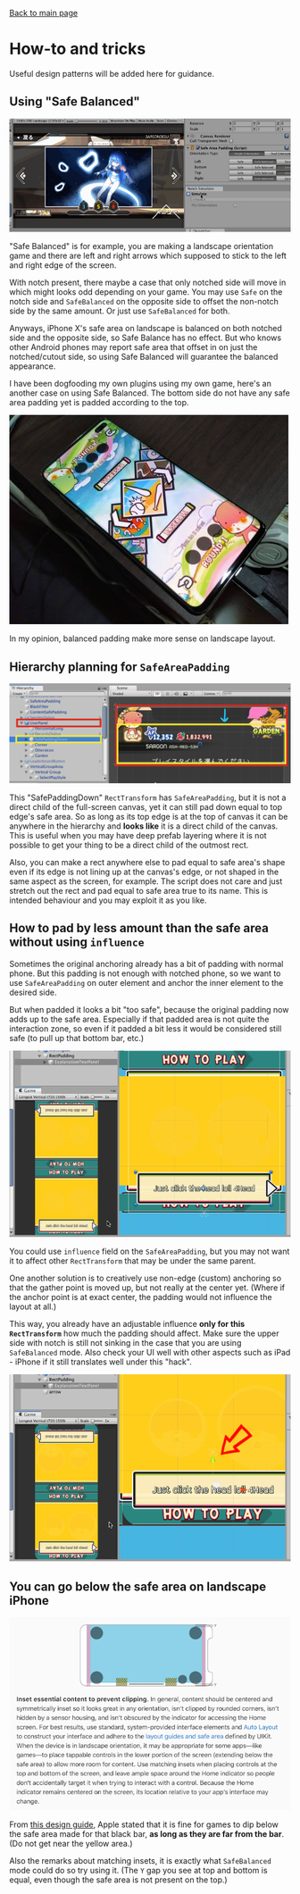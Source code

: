 [Back to main page](../README.md#documentation)

# How-to and tricks

Useful design patterns will be added here for guidance.

## Using "Safe Balanced"

![screenshot](images/ssSafeBalanced.gif)

"Safe Balanced" is for example, you are making a landscape orientation game and there are left and right arrows which supposed to stick to the left and right edge of the screen.

With notch present, there maybe a case that only notched side will move in which might looks odd depending on your game. You may use `Safe` on the notch side and `SafeBalanced` on the opposite side to offset the non-notch side by the same amount. Or just use `SafeBalanced` for both.

Anyways, iPhone X's safe area on landscape is balanced on both notched side and the opposite side, so Safe Balance has no effect. But who knows other Android phones may report safe area that offset in on just the notched/cutout side, so using Safe Balanced will guarantee the balanced appearance.

I have been dogfooding my own plugins using my own game, here's an another case on using Safe Balanced. The bottom side do not have any safe area padding yet is padded according to the top.

![screenshot](images/ssSafeBalanced2.jpg)

In my opinion, balanced padding make more sense on landscape layout.

## Hierarchy planning for `SafeAreaPadding`

![screenshot](images/ssTrick.png)

This "SafePaddingDown" `RectTransform` has `SafeAreaPadding`, but it is not a direct child of the full-screen canvas, yet it can still pad down equal to top edge's safe area. So as long as its top edge is at the top of canvas it can be anywhere in the hierarchy and **looks like** it is a direct child of the canvas. This is useful when you may have deep prefab layering where it is not possible to get your thing to be a direct child of the outmost rect.

Also, you can make a rect anywhere else to pad equal to safe area's shape even if its edge is not lining up at the canvas's edge, or not shaped in the same aspect as the screen, for example. The script does not care and just stretch out the rect and pad equal to safe area true to its name. This is intended behaviour and you may exploit it as you like.

## How to pad by less amount than the safe area without using `influence`

Sometimes the original anchoring already has a bit of padding with normal phone. But this padding is not enough with notched phone, so we want to use `SafeAreaPadding` on outer element and anchor the inner element to the desired side.

But when padded it looks a bit "too safe", because the original padding now adds up to the safe area. Especially if that padded area is not quite the interaction zone, so even if it padded a bit less it would be considered still safe (to pull up that bottom bar, etc.)

![padless1](images/toomuch1.gif)

You could use `influence` field on the `SafeAreaPadding`, but you may not want it to affect other `RectTransform` that may be under the same parent.

One another solution is to creatively use non-edge (custom) anchoring so that the gather point is moved up, but not really at the center yet. (Where if the anchor point is at exact center, the padding would not influence the layout at all.)

This way, you already have an adjustable influence **only for this `RectTransform`** how much the padding should affect. Make sure the upper side with notch is still not sinking in the case that you are using `SafeBalanced` mode. Also check your UI well with other aspects such as iPad - iPhone if it still translates well under this "hack".

![padless2](images/toomuch2.gif)

## You can go below the safe area on landscape iPhone

![landscapeiPhone](images/landscapeiPhone.png)

From [this design guide](https://developer.apple.com/design/human-interface-guidelines/ios/visual-design/adaptivity-and-layout/), Apple stated that it is fine for games to dip below the safe area made for that black bar, **as long as they are far from the bar**. (Do not get near the yellow area.)

Also the remarks about matching insets, it is exactly what `SafeBalanced` mode could do so try using it. (The `Y` gap you see at top and bottom is equal, even though the safe area is not present on the top.)